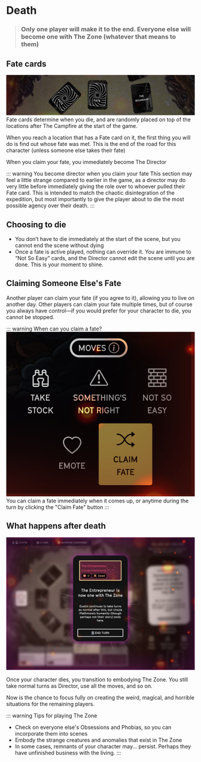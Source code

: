 # Death

> ### Only one player will make it to the end. Everyone else will become one with The Zone (whatever that means to them)

## Fate cards
![Character list](../images/fateCards.png)
Fate cards determine when you die, and are randomly placed on top of the locations after The Campfire at the start of the game.

When you reach a location that has a Fate card on it, the first thing you will do is find out whose fate was met. This is the end of the road for this character (unless someone else takes their fate)

When you claim your fate, you immediately become The Director

::: warning You become director when you claim your fate
This section may feel a little strange compared to earlier in the game, as a director may do very little before immediately giving the role over to whoever pulled their Fate card. This is intended to match the chaotic disintegration of the expedition, but most importantly to give the player about to die the most possible agency over their death.
::: 

## Choosing to die
* You don’t have to die immediately at the start of the scene, but you cannot end the scene without dying
* Once a fate is active played, nothing can override it. You are immune to “Not So Easy” cards, and the Director cannot edit the scene until you are done. This is your moment to shine.

## Claiming Someone Else's Fate
Another player can claim your fate (if you agree to it), allowing you to live on another day. Other players can claim your fate multiple times, but of course you always have control—if you would prefer for your character to die, you cannot be stopped.

::: warning When can you claim a fate?
![Character list](../images/fateClaim.png)
You can claim a fate immediately when it comes up, or anytime during the turn by clicking the "Claim Fate" button
::: 

## What happens after death

![Character list](../images/fateDeath.png)

Once your character dies, you transition to embodying The Zone. You still take normal turns as Director, use all the moves, and so on.

Now is the chance to focus fully on creating the weird, magical, and horrible situations for the remaining players.

::: warning Tips for playing The Zone
* Check on everyone else's Obsessions and Phobias, so you can incorporate them into scenes
* Embody the strange creatures and anomalies that exist in The Zone
* In some cases, remnants of your character may... persist. Perhaps they have unfinished business with the living.
::: 

